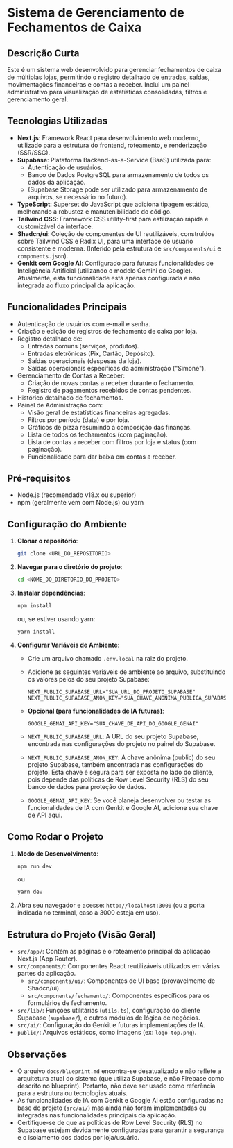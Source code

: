 # Sistema de Gerenciamento de Fechamentos de Caixa

## Descrição Curta

Este é um sistema web desenvolvido para gerenciar fechamentos de caixa de múltiplas lojas, permitindo o registro detalhado de entradas, saídas, movimentações financeiras e contas a receber. Inclui um painel administrativo para visualização de estatísticas consolidadas, filtros e gerenciamento geral.

## Tecnologias Utilizadas

*   **Next.js**: Framework React para desenvolvimento web moderno, utilizado para a estrutura do frontend, roteamento, e renderização (SSR/SSG).
*   **Supabase**: Plataforma Backend-as-a-Service (BaaS) utilizada para:
    *   Autenticação de usuários.
    *   Banco de Dados PostgreSQL para armazenamento de todos os dados da aplicação.
    *   (Supabase Storage pode ser utilizado para armazenamento de arquivos, se necessário no futuro).
*   **TypeScript**: Superset do JavaScript que adiciona tipagem estática, melhorando a robustez e manutenibilidade do código.
*   **Tailwind CSS**: Framework CSS utility-first para estilização rápida e customizável da interface.
*   **Shadcn/ui**: Coleção de componentes de UI reutilizáveis, construídos sobre Tailwind CSS e Radix UI, para uma interface de usuário consistente e moderna. (Inferido pela estrutura de `src/components/ui` e `components.json`).
*   **Genkit com Google AI**: Configurado para futuras funcionalidades de Inteligência Artificial (utilizando o modelo Gemini do Google). Atualmente, esta funcionalidade está apenas configurada e não integrada ao fluxo principal da aplicação.

## Funcionalidades Principais

*   Autenticação de usuários com e-mail e senha.
*   Criação e edição de registros de fechamento de caixa por loja.
*   Registro detalhado de:
    *   Entradas comuns (serviços, produtos).
    *   Entradas eletrônicas (Pix, Cartão, Depósito).
    *   Saídas operacionais (despesas da loja).
    *   Saídas operacionais específicas da administração ("Simone").
*   Gerenciamento de Contas a Receber:
    *   Criação de novas contas a receber durante o fechamento.
    *   Registro de pagamentos recebidos de contas pendentes.
*   Histórico detalhado de fechamentos.
*   Painel de Administração com:
    *   Visão geral de estatísticas financeiras agregadas.
    *   Filtros por período (data) e por loja.
    *   Gráficos de pizza resumindo a composição das finanças.
    *   Lista de todos os fechamentos (com paginação).
    *   Lista de contas a receber com filtros por loja e status (com paginação).
    *   Funcionalidade para dar baixa em contas a receber.

## Pré-requisitos

*   Node.js (recomendado v18.x ou superior)
*   npm (geralmente vem com Node.js) ou yarn

## Configuração do Ambiente

1.  **Clonar o repositório**:
    ```bash
    git clone <URL_DO_REPOSITORIO>
    ```
2.  **Navegar para o diretório do projeto**:
    ```bash
    cd <NOME_DO_DIRETORIO_DO_PROJETO>
    ```
3.  **Instalar dependências**:
    ```bash
    npm install
    ```
    ou, se estiver usando yarn:
    ```bash
    yarn install
    ```
4.  **Configurar Variáveis de Ambiente**:
    *   Crie um arquivo chamado `.env.local` na raiz do projeto.
    *   Adicione as seguintes variáveis de ambiente ao arquivo, substituindo os valores pelos do seu projeto Supabase:

        ```env
        NEXT_PUBLIC_SUPABASE_URL="SUA_URL_DO_PROJETO_SUPABASE"
        NEXT_PUBLIC_SUPABASE_ANON_KEY="SUA_CHAVE_ANONIMA_PUBLICA_SUPABASE"
        ```
    *   **Opcional (para funcionalidades de IA futuras)**:
        ```env
        GOOGLE_GENAI_API_KEY="SUA_CHAVE_DE_API_DO_GOOGLE_GENAI"
        ```

    *   `NEXT_PUBLIC_SUPABASE_URL`: A URL do seu projeto Supabase, encontrada nas configurações do projeto no painel do Supabase.
    *   `NEXT_PUBLIC_SUPABASE_ANON_KEY`: A chave anônima (public) do seu projeto Supabase, também encontrada nas configurações do projeto. Esta chave é segura para ser exposta no lado do cliente, pois depende das políticas de Row Level Security (RLS) do seu banco de dados para proteção de dados.
    *   `GOOGLE_GENAI_API_KEY`: Se você planeja desenvolver ou testar as funcionalidades de IA com Genkit e Google AI, adicione sua chave de API aqui.

## Como Rodar o Projeto

1.  **Modo de Desenvolvimento**:
    ```bash
    npm run dev
    ```
    ou
    ```bash
    yarn dev
    ```
2.  Abra seu navegador e acesse: `http://localhost:3000` (ou a porta indicada no terminal, caso a 3000 esteja em uso).

## Estrutura do Projeto (Visão Geral)

*   `src/app/`: Contém as páginas e o roteamento principal da aplicação Next.js (App Router).
*   `src/components/`: Componentes React reutilizáveis utilizados em várias partes da aplicação.
    *   `src/components/ui/`: Componentes de UI base (provavelmente de Shadcn/ui).
    *   `src/components/fechamento/`: Componentes específicos para os formulários de fechamento.
*   `src/lib/`: Funções utilitárias (`utils.ts`), configuração do cliente Supabase (`supabase/`), e outros módulos de lógica de negócios.
*   `src/ai/`: Configuração do Genkit e futuras implementações de IA.
*   `public/`: Arquivos estáticos, como imagens (ex: `logo-top.png`).

## Observações

*   O arquivo `docs/blueprint.md` encontra-se desatualizado e não reflete a arquitetura atual do sistema (que utiliza Supabase, e não Firebase como descrito no blueprint). Portanto, não deve ser usado como referência para a estrutura ou tecnologias atuais.
*   As funcionalidades de IA com Genkit e Google AI estão configuradas na base do projeto (`src/ai/`) mas ainda não foram implementadas ou integradas nas funcionalidades principais da aplicação.
*   Certifique-se de que as políticas de Row Level Security (RLS) no Supabase estejam devidamente configuradas para garantir a segurança e o isolamento dos dados por loja/usuário.
